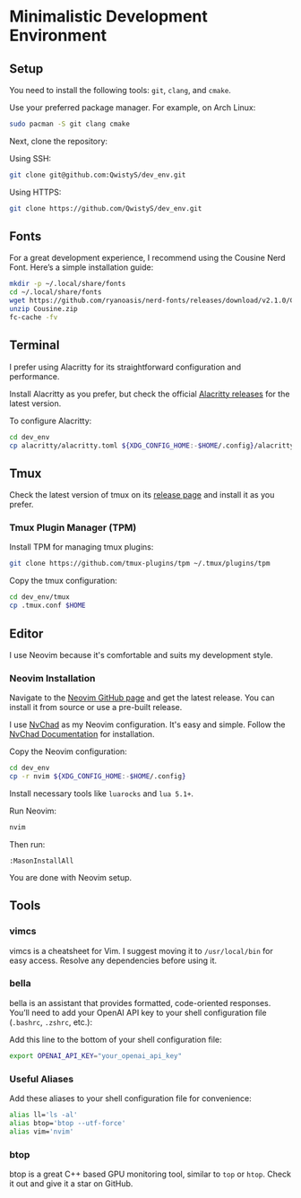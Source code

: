 
# Minimalistic Development Environment

## Setup

You need to install the following tools: `git`, `clang`, and `cmake`.

Use your preferred package manager. For example, on Arch Linux:

```bash
sudo pacman -S git clang cmake
```

Next, clone the repository:

Using SSH:
```bash
git clone git@github.com:QwistyS/dev_env.git
```

Using HTTPS:
```bash
git clone https://github.com/QwistyS/dev_env.git
```

## Fonts

For a great development experience, I recommend using the Cousine Nerd Font. Here’s a simple installation guide:

```bash
mkdir -p ~/.local/share/fonts
cd ~/.local/share/fonts
wget https://github.com/ryanoasis/nerd-fonts/releases/download/v2.1.0/Cousine.zip
unzip Cousine.zip
fc-cache -fv
```

## Terminal

I prefer using Alacritty for its straightforward configuration and performance.

Install Alacritty as you prefer, but check the official [Alacritty releases](https://github.com/alacritty/alacritty/releases) for the latest version.

To configure Alacritty:
```bash
cd dev_env
cp alacritty/alacritty.toml ${XDG_CONFIG_HOME:-$HOME/.config}/alacritty
```

## Tmux

Check the latest version of tmux on its [release page](https://github.com/tmux/tmux/releases) and install it as you prefer.

### Tmux Plugin Manager (TPM)

Install TPM for managing tmux plugins:
```bash
git clone https://github.com/tmux-plugins/tpm ~/.tmux/plugins/tpm
```

Copy the tmux configuration:
```bash
cd dev_env/tmux
cp .tmux.conf $HOME
```

## Editor

I use Neovim because it's comfortable and suits my development style.

### Neovim Installation

Navigate to the [Neovim GitHub page](https://github.com/neovim/neovim) and get the latest release. You can install it from source or use a pre-built release.

I use [NvChad](https://github.com/NvChad/NvChad) as my Neovim configuration. It's easy and simple. Follow the [NvChad Documentation](https://nvchad.com/docs/quickstart/install/) for installation.

Copy the Neovim configuration:
```bash
cd dev_env
cp -r nvim ${XDG_CONFIG_HOME:-$HOME/.config}
```

Install necessary tools like `luarocks` and `lua 5.1+`.

Run Neovim:
```bash
nvim
```

Then run:
```vim
:MasonInstallAll
```

You are done with Neovim setup.

## Tools

### vimcs

vimcs is a cheatsheet for Vim. I suggest moving it to `/usr/local/bin` for easy access. Resolve any dependencies before using it.

### bella

bella is an assistant that provides formatted, code-oriented responses. You’ll need to add your OpenAI API key to your shell configuration file (`.bashrc`, `.zshrc`, etc.):

Add this line to the bottom of your shell configuration file:
```sh
export OPENAI_API_KEY="your_openai_api_key"
```

### Useful Aliases

Add these aliases to your shell configuration file for convenience:
```sh
alias ll='ls -al'
alias btop='btop --utf-force'
alias vim='nvim'
```

### btop

btop is a great C++ based GPU monitoring tool, similar to `top` or `htop`. Check it out and give it a star on GitHub.
